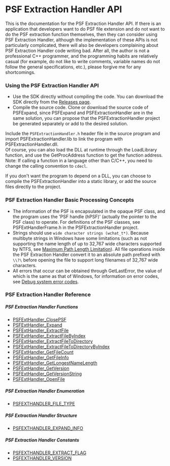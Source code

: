 # PSF Extraction Handler API
This is the documentation for the PSF Extraction Handler API. If there is an application that developers want to do PSF file extension and do not want to do the PSF extraction function themselves, then they can consider using PSF Extraction Handler, although the implementation of these APIs is not particularly complicated, there will also be developers complaining about PSF Extraction Handler code writing bad. After all, the author is not a professional C++ programmer, and the programming habits are relatively casual (for example, do not like to write comments, variable names do not follow the general specifications, etc.), please forgive me for any shortcomings.
### Using the PSF Extraction Handler API
- Use the SDK directly without compiling the code. You can download the SDK directly from the [Releases page](https://github.com/Lourdle/PSFExpand/releases).
- Compile the source code. Clone or download the source code of PSFExpand, since PSFExpand and PSFExtractionHandler are in the same solution, you can propose that the PSFExtractionHandler project be generated separately or add to the desired solution.

Include the `PSFExtractionHandler.h` header file in the source program and import PSFExtractionHandler.lib to link the program with PSFExtractionHandler.dll.  
Of course, you can also load the DLL at runtime through the LoadLibrary function, and use the GetProcAddress function to get the function address.  
Note: If calling a function in a language other than C/C++, you need to change the calling convention to `cdecl`.  

If you don't want the program to depend on a DLL, you can choose to compile the PSFExtractionHandler into a static library, or add the source files directly to the project.
### PSF Extraction Handler Basic Processing Concepts
- The information of the PSF is encapsulated in the opaque PSF class, and the program uses the 'PSF handle (hPSF)' (actually the pointer to the PSF class) to operate. For definitions of the PSF classes, see PSFExtHandlerFrame.h in the PSFExtractionHandler project.
- Strings should use `wide character strings (wchat_t*)`. Because multibyte strings in Windows have some limitations (such as not supporting the name length of up to 32,767 wide characters supported by NTFS, see [Maximum Path Length Limitation](https://docs.microsoft.com/en-us/windows/win32/fileio/maximum-file-path-limitation)). All file operations inside the PSF Extraction Handler convert it to an absolute path prefixed with `\\?\` before opening the file to support long filenames of 32,767 wide characters.
- All errors that occur can be obtained through GetLastError, the value of which is the same as that of Windows, for information on error codes, see [Debug system error codes](https://docs.microsoft.com/en-us/windows/win32/debug/system-error-codes).
### PSF Extraction Handler Reference
##### PSF Extraction Handler Functions
- [PSFExtHandler_ClosePSF](APIs/PSFExtHandler_ClosePSF_en.md)
- [PSFExtHandler_Expand](APIs/PSFExtHandler_Expand_en.md)
- [PSFExtHandler_ExtractFile](APIs/PSFExtHandler_ExtractFile_en.md)
- [PSFExtHandler_ExtractFileByIndex](APIs/PSFExtHandler_ExtractFileByIndex_en.md)
- [PSFExtHandler_ExtractFileToDirectory](APIs/PSFExtHandler_ExtractFileToDirectory_en.md)
- [PSFExtHandler_ExtractFileToDirectoryByIndex](APIs/PSFExtHandler_ExtractFileToDirectoryByIndex_en.md)
- [PSFExtHandler_GetFileCount](APIs/PSFExtHandler_GetFileCount_en.md)
- [PSFExtHandler_GetFileInfo](APIs/PSFExtHandler_GetFileInfo_en.md)
- [PSFExtHandler_GetLongestNameLength](APIs/PSFExtHandler_GetLongestNameLength_en.md)
- [PSFExtHandler_GetVersion](APIs/PSFExtHandler_GetVersion_en.md)
- [PSFExtHandler_GetVersionString](APIs/PSFExtHandler_GetVersionString_en.md)
- [PSFExtHandler_OpenFile](APIs/PSFExtHandler_OpenFile_en.md)
##### PSF Extraction Handler Enumeration
- [PSFEXTHANDLER_FILE_TYPE](APIs/PSFEXTHANDLER_FILE_TYPE_en.md)
##### PSF Extraction Handler Structure
- [PSFEXTHANDLER_EXPAND_INFO](APIs/PSFEXTHANDLER_EXPAND_INFO_en.md)
##### PSF Extraction Handler Constants
- [PSFEXTHANDLER_EXTRACT_FLAG](APIs/PSFEXTHANDLER_EXTRACT_FLAG_en.md)
- [PSFEXTHANDLER_VERSION](APIs/PSFEXTHANDLER_VERSION_en.md)